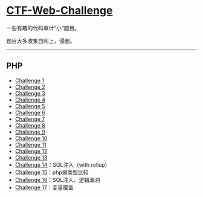 # [CTF-Web-Challenge](https://github.com/CHYbeta/CTF-Web-Challenge)

一些有趣的代码审计“小”题目。

题目大多收集自网上，侵删。

---
## PHP

* [Challenge 1](php/challenge-1.md)
* [Challenge 2](php/challenge-2.md)
* [Challenge 3](php/challenge-3.md)
* [Challenge 4](php/challenge-4.md)
* [Challenge 5](php/challenge-5.md)
* [Challenge 6](php/challenge-6.md)
* [Challenge 7](php/challenge-7.md)
* [Challenge 8](php/challenge-8.md)
* [Challenge 9](php/challenge-9.md)
* [Challenge 10](php/challenge-10.md)
* [Challenge 11](php/challenge-11.md)
* [Challenge 12](php/challenge-12.md)
* [Challenge 13](php/challenge-13.md)
* [Challenge 14](php/challenge-14.md)：SQL注入（with rollup）
* [Challenge 15](php/challenge-15.md)：php弱类型比较
* [Challenge 16](php/challenge-16.md)：SQL注入、逻辑漏洞
* [Challenge 17](php/challenge-17.md)：变量覆盖



